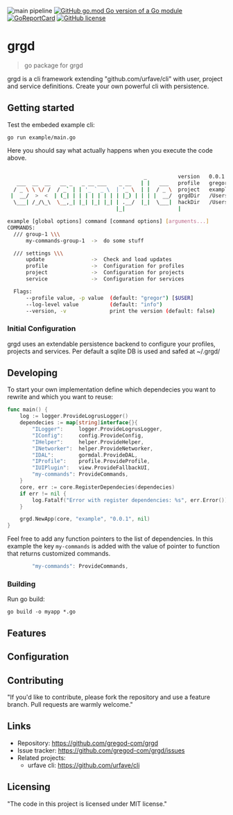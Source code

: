 ![main pipeline](https://github.com/gregod-com/grgd/actions/workflows/go.yml/badge.svg) [![GitHub go.mod Go version of a Go module](https://img.shields.io/github/go-mod/go-version/gregod-com/grgd.svg)](https://github.com/gregod-com/grgd) [![GoReportCard](https://goreportcard.com/badge/github.com/gregod-com/grgd)](https://goreportcard.com/report/github.com/gregod-com/grgd) [![GitHub license](https://img.shields.io/github/license/gregod-com/grgd)](https://github.com/gregod-com/grgd/blob/master/LICENSE)

# grgd

> go package for grgd

grgd is a cli framework extending "github.com/urfave/cli" with user, project and service definitions. Create your own powerful cli with persistence.

## Getting started

Test the embeded example cli:

```shell
go run example/main.go
```

Here you should say what actually happens when you execute the code above.

```bash

                                            _          version   0.0.1                         |
   ___  __  __   __ _   _ __ ___    _ __   | |   ___   profile   gregor                        |
  / _ \ \ \/ /  / _` | | '_ ` _ \  | '_ \  | |  / _ \  project   examplestack                      |
 |  __/  >  <  | (_| | | | | | | | | |_) | | | |  __/  grgdDir   /Users/gregor/.grgd           |
  \___| /_/\_\  \__,_| |_| |_| |_| | .__/  |_|  \___|  hackDir   /Users/gregor/.grgd/hack      |
                                   |_|                 |

example [global options] command [command options] [arguments...]
COMMANDS:
  /// group-1 \\\
      my-commands-group-1  ->  do some stuff

  /// settings \\\
      update               ->  Check and load updates
      profile              ->  Configuration for profiles
      project              ->  Configuration for projects
      service              ->  Configuration for services

  Flags:
      --profile value, -p value  (default: "gregor") [$USER]
      --log-level value          (default: "info")
      --version, -v              print the version (default: false)

```

### Initial Configuration

grgd uses an extendable persistence backend to configure your profiles, projects and services. Per default a sqlite DB is used and safed at ~/.grgd/

## Developing

To start your own implementation define which dependecies you want to rewrite and which you want to reuse:

```go
func main() {
	log := logger.ProvideLogrusLogger()
	dependecies := map[string]interface{}{
		"ILogger":     logger.ProvideLogrusLogger,
		"IConfig":     config.ProvideConfig,
		"IHelper":     helper.ProvideHelper,
		"INetworker":  helper.ProvideNetworker,
		"IDAL":        gormdal.ProvideDAL,
		"IProfile":    profile.ProvideProfile,
		"IUIPlugin":   view.ProvideFallbackUI,
		"my-commands": ProvideCommands,
	}
	core, err := core.RegisterDependecies(dependecies)
	if err != nil {
		log.Fatalf("Error with register dependencies: %s", err.Error())
	}

	grgd.NewApp(core, "example", "0.0.1", nil)
}
```

Feel free to add any function pointers to the list of dependencies. In this example the key `my-commands` is added with the value of pointer to function that returns customized commands.

```go
		"my-commands": ProvideCommands,
```

### Building

Run go build:

```shell
go build -o myapp *.go
```

<!-- ### Deploying / Publishing

In case there's some step you have to take that publishes this project to a
server, this is the right time to state it.

```shell
packagemanager deploy awesome-project -s server.com -u username -p password
```

And again you'd need to tell what the previous code actually does. -->

## Features

<!-- - What's the main functionality
- You can also do another thing
- If you get really randy, you can even do this -->

## Configuration

<!-- Here you should write what are all of the configurations a user can enter when
using the project. -->

## Contributing

"If you'd like to contribute, please fork the repository and use a feature
branch. Pull requests are warmly welcome."

## Links

<!-- - Project homepage: https://your.github.com/awesome-project/ -->

- Repository: https://github.com/gregod-com/grgd
- Issue tracker: https://github.com/gregod-com/grgd/issues
- Related projects:
  - urfave cli: https://github.com/urfave/cli

## Licensing

"The code in this project is licensed under MIT license."
